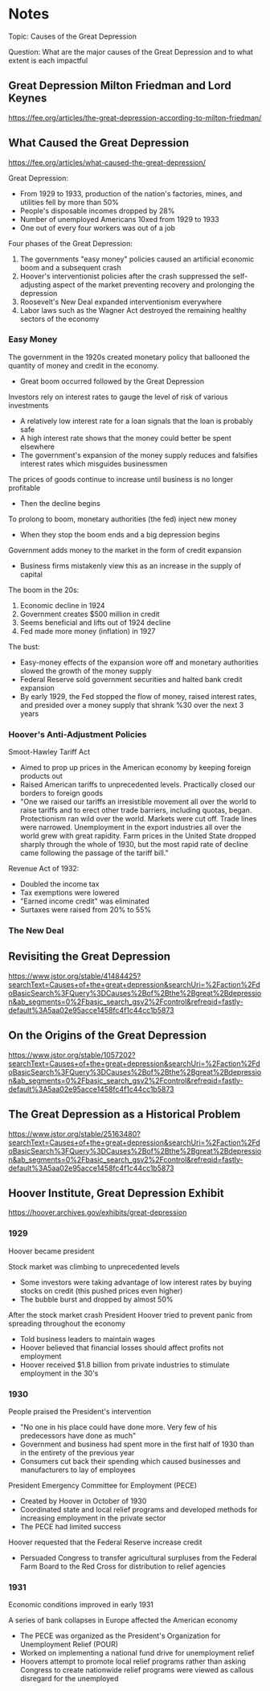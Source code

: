 # Notes

Topic: Causes of the Great Depression

Question: What are the major causes of the Great Depression and to what extent
is each impactful

## Great Depression Milton Friedman and Lord Keynes 
https://fee.org/articles/the-great-depression-according-to-milton-friedman/

## What Caused the Great Depression
https://fee.org/articles/what-caused-the-great-depression/

Great Depression:
- From 1929 to 1933, production of the nation's factories, mines, and utilities
  fell by more than 50%
- People's disposable incomes dropped by 28%
- Number of unemployed Americans 10xed from 1929 to 1933
- One out of every four workers was out of a job

Four phases of the Great Depression:
1. The governments "easy money" policies caused an artificial economic boom and
   a subsequent crash
2. Hoover's interventionist policies after the crash suppressed the
   self-adjusting aspect of the market preventing recovery and prolonging the
   depression
3. Roosevelt's New Deal expanded interventionism everywhere
4. Labor laws such as the Wagner Act destroyed the remaining healthy sectors of
   the economy

### Easy Money

The government in the 1920s created monetary policy that ballooned the quantity
of money and credit in the economy.
- Great boom occurred followed by the Great Depression

Investors rely on interest rates to gauge the level of risk of various
investments
- A relatively low interest rate for a loan signals that the loan is probably
  safe
- A high interest rate shows that the money could better be spent elsewhere
- The government's expansion of the money supply reduces and falsifies interest
  rates which misguides businessmen

The prices of goods continue to increase until business is no longer profitable
- Then the decline begins

To prolong to boom, monetary authorities (the fed) inject new money 
- When they stop the boom ends and a big depression begins

Government adds money to the market in the form of credit expansion
- Business firms mistakenly view this as an increase in the supply of capital

The boom in the 20s:
1. Economic decline in 1924
2. Government creates $500 million in credit
3. Seems beneficial and lifts out of 1924 decline
4. Fed made more money (inflation) in 1927

The bust:
- Easy-money effects of the expansion wore off and monetary authorities slowed
  the growth of the money supply
- Federal Reserve sold government securities and halted bank credit expansion
- By early 1929, the Fed stopped the flow of money, raised interest rates, and
  presided over a money supply that shrank %30 over the next 3 years
  
### Hoover's Anti-Adjustment Policies

Smoot-Hawley Tariff Act
- Aimed to prop up prices in the American economy by keeping foreign products
  out
- Raised American tariffs to unprecedented levels. Practically closed our
  borders to foreign goods
- "One we raised our tariffs an irresistible movement all over the world
  to raise tariffs and to erect other trade barriers, including quotas,
  began. Protectionism ran wild over the world. Markets were cut off.
  Trade lines were narrowed. Unemployment in the export industries all
  over the world grew with great rapidity. Farm prices in the United
  State dropped sharply through the whole of 1930, but the most rapid
  rate of decline came following the passage of the tariff bill."

Revenue Act of 1932:
- Doubled the income tax
- Tax exemptions were lowered
- "Earned income credit" was eliminated
- Surtaxes were raised from 20% to 55%

### The New Deal


## Revisiting the Great Depression
https://www.jstor.org/stable/41484425?searchText=Causes+of+the+great+depression&searchUri=%2Faction%2FdoBasicSearch%3FQuery%3DCauses%2Bof%2Bthe%2Bgreat%2Bdepression&ab_segments=0%2Fbasic_search_gsv2%2Fcontrol&refreqid=fastly-default%3A5aa02e95acce1458fc4f1c44cc1b5873

## On the Origins of the Great Depression
https://www.jstor.org/stable/1057202?searchText=Causes+of+the+great+depression&searchUri=%2Faction%2FdoBasicSearch%3FQuery%3DCauses%2Bof%2Bthe%2Bgreat%2Bdepression&ab_segments=0%2Fbasic_search_gsv2%2Fcontrol&refreqid=fastly-default%3A5aa02e95acce1458fc4f1c44cc1b5873

## The Great Depression as a Historical Problem
https://www.jstor.org/stable/25163480?searchText=Causes+of+the+great+depression&searchUri=%2Faction%2FdoBasicSearch%3FQuery%3DCauses%2Bof%2Bthe%2Bgreat%2Bdepression&ab_segments=0%2Fbasic_search_gsv2%2Fcontrol&refreqid=fastly-default%3A5aa02e95acce1458fc4f1c44cc1b5873

## Hoover Institute, Great Depression Exhibit
https://hoover.archives.gov/exhibits/great-depression

### 1929

Hoover became president

Stock market was climbing to unprecedented levels
- Some investors were taking advantage of low interest rates by buying stocks
  on credit (this pushed prices even higher)
- The bubble burst and dropped by almost 50%

After the stock market crash President Hoover tried to prevent panic from
spreading throughout the economy
- Told business leaders to maintain wages
- Hoover believed that financial losses should affect profits not employment
- Hoover received $1.8 billion from private industries to stimulate employment
  in the 30's

### 1930

People praised the President's intervention
- "No one in his place could have done more. Very few of his predecessors have
  done as much"
- Government and business had spent more in the first half of 1930 than in the
  entirety of the previous year
- Consumers cut back their spending which caused businesses and manufacturers
  to lay of employees

President Emergency Committee for Employment (PECE)
- Created by Hoover in October of 1930
- Coordinated state and local relief programs and developed methods for
  increasing employment in the private sector
- The PECE had limited success

Hoover requested that the Federal Reserve increase credit
- Persuaded Congress to transfer agricultural surpluses from the Federal Farm
  Board to the Red Cross for distribution to relief agencies

### 1931

Economic conditions improved in early 1931

A series of bank collapses in Europe affected the American economy
- The PECE was organized as the President's Organization for Unemployment
  Relief (POUR)
- Worked on implementing a national fund drive for unemployment relief
- Hoovers attempt to promote local relief programs rather than asking Congress
  to create nationwide relief programs were viewed as callous disregard for the
  unemployed


